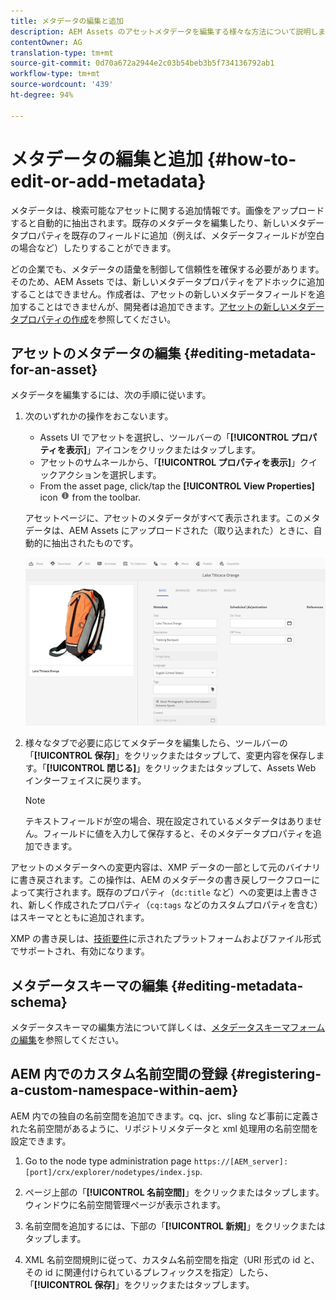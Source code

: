 ```yaml
---
title: メタデータの編集と追加
description: AEM Assets のアセットメタデータを編集する様々な方法について説明します。
contentOwner: AG
translation-type: tm+mt
source-git-commit: 0d70a672a2944e2c03b54beb3b5f734136792ab1
workflow-type: tm+mt
source-wordcount: '439'
ht-degree: 94%

---
```



# メタデータの編集と追加 {#how-to-edit-or-add-metadata}

メタデータは、検索可能なアセットに関する追加情報です。画像をアップロードすると自動的に抽出されます。既存のメタデータを編集したり、新しいメタデータプロパティを既存のフィールドに追加（例えば、メタデータフィールドが空白の場合など）したりすることができます。

どの企業でも、メタデータの語彙を制御して信頼性を確保する必要があります。そのため、AEM Assets では、新しいメタデータプロパティをアドホックに追加することはできません。作成者は、アセットの新しいメタデータフィールドを追加することはできませんが、開発者は追加できます。[アセットの新しいメタデータプロパティの作成](meta-edit.md#editing-metadata-schema)を参照してください。

## アセットのメタデータの編集 {#editing-metadata-for-an-asset}

メタデータを編集するには、次の手順に従います。

1. 次のいずれかの操作をおこないます。

   * Assets UI でアセットを選択し、ツールバーの「**[!UICONTROL プロパティを表示]**」アイコンをクリックまたはタップします。
   * アセットのサムネールから、「**[!UICONTROL プロパティを表示]**」クイックアクションを選択します。
   * From the asset page, click/tap the **[!UICONTROL View Properties]** icon ![info icon](assets/do-not-localize/info_icon.png) from the toolbar.

   アセットページに、アセットのメタデータがすべて表示されます。このメタデータは、AEM Assets にアップロードされた（取り込まれた）ときに、自動的に抽出されたものです。

   ![chlimage_1-169](assets/chlimage_1-169.png)

1. 様々なタブで必要に応じてメタデータを編集したら、ツールバーの「**[!UICONTROL 保存]**」をクリックまたはタップして、変更内容を保存します。「**[!UICONTROL 閉じる]**」をクリックまたはタップして、Assets Web インターフェイスに戻ります。

   >[!NOTE]
   >
   >テキストフィールドが空の場合、現在設定されているメタデータはありません。フィールドに値を入力して保存すると、そのメタデータプロパティを追加できます。

アセットのメタデータへの変更内容は、XMP データの一部として元のバイナリに書き戻されます。この操作は、AEM のメタデータの書き戻しワークフローによって実行されます。既存のプロパティ（`dc:title` など）への変更は上書きされ、新しく作成されたプロパティ（`cq:tags` などのカスタムプロパティを含む）はスキーマとともに追加されます。

XMP の書き戻しは、[技術要件](/help/sites-deploying/technical-requirements.md)に示されたプラットフォームおよびファイル形式でサポートされ、有効になります。

## メタデータスキーマの編集 {#editing-metadata-schema}

メタデータスキーマの編集方法について詳しくは、[メタデータスキーマフォームの編集](metadata-schemas.md#editing-metadata-schema-forms)を参照してください。

## AEM 内でのカスタム名前空間の登録 {#registering-a-custom-namespace-within-aem}

AEM 内での独自の名前空間を追加できます。cq、jcr、sling など事前に定義された名前空間があるように、リポジトリメタデータと xml 処理用の名前空間を設定できます。

1. Go to the node type administration page `https://[AEM_server]:[port]/crx/explorer/nodetypes/index.jsp`.
1. ページ上部の「**[!UICONTROL 名前空間]**」をクリックまたはタップします。ウィンドウに名前空間管理ページが表示されます。

1. 名前空間を追加するには、下部の「**[!UICONTROL 新規]**」をクリックまたはタップします。
1. XML 名前空間規則に従って、カスタム名前空間を指定（URI 形式の id と、その id に関連付けられているプレフィックスを指定）したら、「**[!UICONTROL 保存]**」をクリックまたはタップします。
